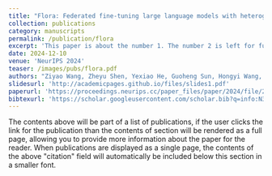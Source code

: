 ```yaml
---
title: "Flora: Federated fine-tuning large language models with heterogeneous low-rank adaptations"
collection: publications
category: manuscripts
permalink: /publication/flora
excerpt: 'This paper is about the number 1. The number 2 is left for future work.'
date: 2024-12-10
venue: 'NeurIPS 2024'
teaser: /images/pubs/flora.pdf
authors: "Ziyao Wang, Zheyu Shen, Yexiao He, Guoheng Sun, Hongyi Wang, Lingjuan Lyu, Ang Li"
slidesurl: 'http://academicpages.github.io/files/slides1.pdf'
paperurl: 'https://proceedings.neurips.cc/paper_files/paper/2024/file/28312c9491d60ed0c77f7fff4ad86dd1-Paper-Conference.pdf'
bibtexurl: 'https://scholar.googleusercontent.com/scholar.bib?q=info:N3KbC4qEiF0J:scholar.google.com/&output=citation&scisdr=CgLE9-aMEKrJ233xzhU:AAZF9b8AAAAAaLn31hXOulrWAHs_-tkPNxQFGSc&scisig=AAZF9b8AAAAAaLn31lVmmCbMbiM8AIK8cexYZrc&scisf=4&ct=citation&cd=-1&hl=en'
---
```

The contents above will be part of a list of publications, if the user clicks the link for the publication than the contents of section will be rendered as a full page, allowing you to provide more information about the paper for the reader. When publications are displayed as a single page, the contents of the above "citation" field will automatically be included below this section in a smaller font.
